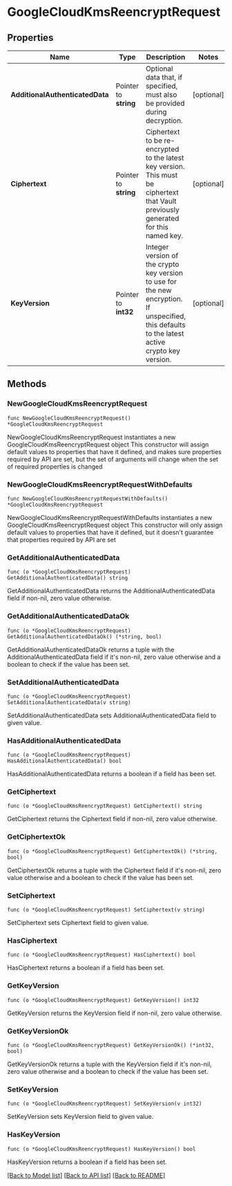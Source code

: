 # GoogleCloudKmsReencryptRequest


## Properties

Name | Type | Description | Notes
------------ | ------------- | ------------- | -------------
**AdditionalAuthenticatedData** | Pointer to **string** | Optional data that, if specified, must also be provided during decryption. | [optional] 
**Ciphertext** | Pointer to **string** | Ciphertext to be re-encrypted to the latest key version. This must be ciphertext that Vault previously generated for this named key. | [optional] 
**KeyVersion** | Pointer to **int32** | Integer version of the crypto key version to use for the new encryption. If unspecified, this defaults to the latest active crypto key version. | [optional] 



## Methods


### NewGoogleCloudKmsReencryptRequest

`func NewGoogleCloudKmsReencryptRequest() *GoogleCloudKmsReencryptRequest`

NewGoogleCloudKmsReencryptRequest instantiates a new GoogleCloudKmsReencryptRequest object
This constructor will assign default values to properties that have it defined,
and makes sure properties required by API are set, but the set of arguments
will change when the set of required properties is changed

### NewGoogleCloudKmsReencryptRequestWithDefaults

`func NewGoogleCloudKmsReencryptRequestWithDefaults() *GoogleCloudKmsReencryptRequest`

NewGoogleCloudKmsReencryptRequestWithDefaults instantiates a new GoogleCloudKmsReencryptRequest object
This constructor will only assign default values to properties that have it defined,
but it doesn't guarantee that properties required by API are set


### GetAdditionalAuthenticatedData

`func (o *GoogleCloudKmsReencryptRequest) GetAdditionalAuthenticatedData() string`

GetAdditionalAuthenticatedData returns the AdditionalAuthenticatedData field if non-nil, zero value otherwise.

### GetAdditionalAuthenticatedDataOk

`func (o *GoogleCloudKmsReencryptRequest) GetAdditionalAuthenticatedDataOk() (*string, bool)`

GetAdditionalAuthenticatedDataOk returns a tuple with the AdditionalAuthenticatedData field if it's non-nil, zero value otherwise
and a boolean to check if the value has been set.

### SetAdditionalAuthenticatedData

`func (o *GoogleCloudKmsReencryptRequest) SetAdditionalAuthenticatedData(v string)`

SetAdditionalAuthenticatedData sets AdditionalAuthenticatedData field to given value.


### HasAdditionalAuthenticatedData

`func (o *GoogleCloudKmsReencryptRequest) HasAdditionalAuthenticatedData() bool`

HasAdditionalAuthenticatedData returns a boolean if a field has been set.




### GetCiphertext

`func (o *GoogleCloudKmsReencryptRequest) GetCiphertext() string`

GetCiphertext returns the Ciphertext field if non-nil, zero value otherwise.

### GetCiphertextOk

`func (o *GoogleCloudKmsReencryptRequest) GetCiphertextOk() (*string, bool)`

GetCiphertextOk returns a tuple with the Ciphertext field if it's non-nil, zero value otherwise
and a boolean to check if the value has been set.

### SetCiphertext

`func (o *GoogleCloudKmsReencryptRequest) SetCiphertext(v string)`

SetCiphertext sets Ciphertext field to given value.


### HasCiphertext

`func (o *GoogleCloudKmsReencryptRequest) HasCiphertext() bool`

HasCiphertext returns a boolean if a field has been set.




### GetKeyVersion

`func (o *GoogleCloudKmsReencryptRequest) GetKeyVersion() int32`

GetKeyVersion returns the KeyVersion field if non-nil, zero value otherwise.

### GetKeyVersionOk

`func (o *GoogleCloudKmsReencryptRequest) GetKeyVersionOk() (*int32, bool)`

GetKeyVersionOk returns a tuple with the KeyVersion field if it's non-nil, zero value otherwise
and a boolean to check if the value has been set.

### SetKeyVersion

`func (o *GoogleCloudKmsReencryptRequest) SetKeyVersion(v int32)`

SetKeyVersion sets KeyVersion field to given value.


### HasKeyVersion

`func (o *GoogleCloudKmsReencryptRequest) HasKeyVersion() bool`

HasKeyVersion returns a boolean if a field has been set.









[[Back to Model list]](../README.md#documentation-for-models) [[Back to API list]](../README.md#documentation-for-api-endpoints) [[Back to README]](../README.md)


